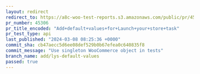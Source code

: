 ```yaml
---
layout: redirect
redirect_to: https://a8c-woo-test-reports.s3.amazonaws.com/public/pr/45306/api/index.html
pr_number: 45306
pr_title_encoded: "Add+default+values+for+Launch+your+store+task"
pr_test_type: api
last_published: "2024-03-08 08:25:36 +0000"
commit_sha: cb47aecc5d6ee08def529b0b67efea0c640835f8
commit_message: "Use singleton WooCommerce object in tests"
branch_name: add/lys-default-values
passed: true
---
```

